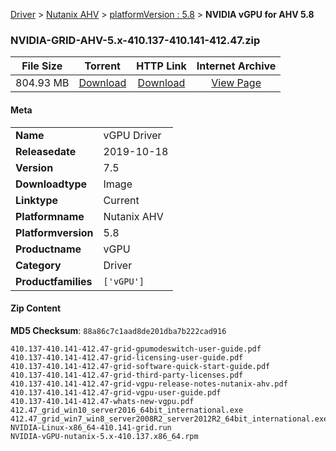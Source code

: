 
[Driver](/README.md)  >  [Nutanix AHV](/index/Driver/Nutanix_AHV.md)  >  [platformVersion : 5.8](/index/Driver/Nutanix_AHV/5.8.md)  >  **NVIDIA vGPU for AHV 5.8**


### NVIDIA-GRID-AHV-5.x-410.137-410.141-412.47.zip

| **File Size** | **Torrent**  | **HTTP Link** | **Internet Archive** |
|:-------------:|:------------:|:-------------:|:--------------------:|
| 804.93 MB |  [Download](https://archive.org/download/nvgpu_NVIDIA-GRID-AHV-5.x-410.137-410.141-412.47.zip_fxnx7xzg/nvgpu_NVIDIA-GRID-AHV-5.x-410.137-410.141-412.47.zip_fxnx7xzg_archive.torrent)       | [Download](https://archive.org/compress/nvgpu_NVIDIA-GRID-AHV-5.x-410.137-410.141-412.47.zip_fxnx7xzg) | [View Page](https://archive.org/details/nvgpu_NVIDIA-GRID-AHV-5.x-410.137-410.141-412.47.zip_fxnx7xzg)       |

#### Meta

<table>
<tr><td><strong>Name</strong></td><td>vGPU Driver</td></tr>
<tr><td><strong>Releasedate</strong></td><td>2019-10-18</td></tr>
<tr><td><strong>Version</strong></td><td>7.5</td></tr>
<tr><td><strong>Downloadtype</strong></td><td>Image</td></tr>
<tr><td><strong>Linktype</strong></td><td>Current</td></tr>
<tr><td><strong>Platformname</strong></td><td>Nutanix AHV</td></tr>
<tr><td><strong>Platformversion</strong></td><td>5.8</td></tr>
<tr><td><strong>Productname</strong></td><td>vGPU</td></tr>
<tr><td><strong>Category</strong></td><td>Driver</td></tr>
<tr><td><strong>Productfamilies</strong></td><td><code>['vGPU']</code></td></tr>
</table>

#### Zip Content

**MD5 Checksum**: `88a86c7c1aad8de201dba7b222cad916`

```text
410.137-410.141-412.47-grid-gpumodeswitch-user-guide.pdf
410.137-410.141-412.47-grid-licensing-user-guide.pdf
410.137-410.141-412.47-grid-software-quick-start-guide.pdf
410.137-410.141-412.47-grid-third-party-licenses.pdf
410.137-410.141-412.47-grid-vgpu-release-notes-nutanix-ahv.pdf
410.137-410.141-412.47-grid-vgpu-user-guide.pdf
410.137-410.141-412.47-whats-new-vgpu.pdf
412.47_grid_win10_server2016_64bit_international.exe
412.47_grid_win7_win8_server2008R2_server2012R2_64bit_international.exe
NVIDIA-Linux-x86_64-410.141-grid.run
NVIDIA-vGPU-nutanix-5.x-410.137.x86_64.rpm
```
